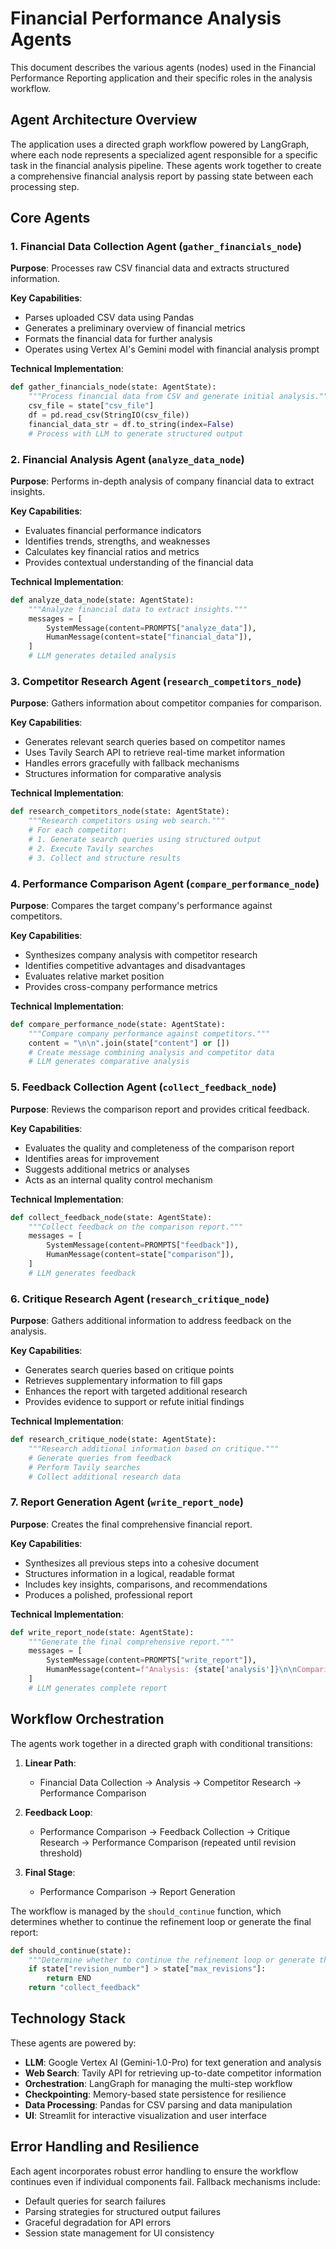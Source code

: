 # Financial Performance Analysis Agents

This document describes the various agents (nodes) used in the Financial Performance Reporting application and their specific roles in the analysis workflow.

## Agent Architecture Overview

The application uses a directed graph workflow powered by LangGraph, where each node represents a specialized agent responsible for a specific task in the financial analysis pipeline. These agents work together to create a comprehensive financial analysis report by passing state between each processing step.

## Core Agents

### 1. Financial Data Collection Agent (`gather_financials_node`)

**Purpose**: Processes raw CSV financial data and extracts structured information.

**Key Capabilities**:
- Parses uploaded CSV data using Pandas
- Generates a preliminary overview of financial metrics
- Formats the financial data for further analysis
- Operates using Vertex AI's Gemini model with financial analysis prompt

**Technical Implementation**:
```python
def gather_financials_node(state: AgentState):
    """Process financial data from CSV and generate initial analysis."""
    csv_file = state["csv_file"]
    df = pd.read_csv(StringIO(csv_file))
    financial_data_str = df.to_string(index=False)
    # Process with LLM to generate structured output
```

### 2. Financial Analysis Agent (`analyze_data_node`)

**Purpose**: Performs in-depth analysis of company financial data to extract insights.

**Key Capabilities**:
- Evaluates financial performance indicators
- Identifies trends, strengths, and weaknesses
- Calculates key financial ratios and metrics
- Provides contextual understanding of the financial data

**Technical Implementation**:
```python
def analyze_data_node(state: AgentState):
    """Analyze financial data to extract insights."""
    messages = [
        SystemMessage(content=PROMPTS["analyze_data"]),
        HumanMessage(content=state["financial_data"]),
    ]
    # LLM generates detailed analysis
```

### 3. Competitor Research Agent (`research_competitors_node`)

**Purpose**: Gathers information about competitor companies for comparison.

**Key Capabilities**:
- Generates relevant search queries based on competitor names
- Uses Tavily Search API to retrieve real-time market information
- Handles errors gracefully with fallback mechanisms
- Structures information for comparative analysis

**Technical Implementation**:
```python
def research_competitors_node(state: AgentState):
    """Research competitors using web search."""
    # For each competitor:
    # 1. Generate search queries using structured output
    # 2. Execute Tavily searches
    # 3. Collect and structure results
```

### 4. Performance Comparison Agent (`compare_performance_node`)

**Purpose**: Compares the target company's performance against competitors.

**Key Capabilities**:
- Synthesizes company analysis with competitor research
- Identifies competitive advantages and disadvantages
- Evaluates relative market position
- Provides cross-company performance metrics

**Technical Implementation**:
```python
def compare_performance_node(state: AgentState):
    """Compare company performance against competitors."""
    content = "\n\n".join(state["content"] or [])
    # Create message combining analysis and competitor data
    # LLM generates comparative analysis
```

### 5. Feedback Collection Agent (`collect_feedback_node`)

**Purpose**: Reviews the comparison report and provides critical feedback.

**Key Capabilities**:
- Evaluates the quality and completeness of the comparison report
- Identifies areas for improvement
- Suggests additional metrics or analyses
- Acts as an internal quality control mechanism

**Technical Implementation**:
```python
def collect_feedback_node(state: AgentState):
    """Collect feedback on the comparison report."""
    messages = [
        SystemMessage(content=PROMPTS["feedback"]),
        HumanMessage(content=state["comparison"]),
    ]
    # LLM generates feedback
```

### 6. Critique Research Agent (`research_critique_node`)

**Purpose**: Gathers additional information to address feedback on the analysis.

**Key Capabilities**:
- Generates search queries based on critique points
- Retrieves supplementary information to fill gaps
- Enhances the report with targeted additional research
- Provides evidence to support or refute initial findings

**Technical Implementation**:
```python
def research_critique_node(state: AgentState):
    """Research additional information based on critique."""
    # Generate queries from feedback
    # Perform Tavily searches
    # Collect additional research data
```

### 7. Report Generation Agent (`write_report_node`)

**Purpose**: Creates the final comprehensive financial report.

**Key Capabilities**:
- Synthesizes all previous steps into a cohesive document
- Structures information in a logical, readable format
- Includes key insights, comparisons, and recommendations
- Produces a polished, professional report

**Technical Implementation**:
```python
def write_report_node(state: AgentState):
    """Generate the final comprehensive report."""
    messages = [
        SystemMessage(content=PROMPTS["write_report"]),
        HumanMessage(content=f"Analysis: {state['analysis']}\n\nComparison: {state['comparison']}\n\nFeedback: {state.get('feedback', '')}"),
    ]
    # LLM generates complete report
```

## Workflow Orchestration

The agents work together in a directed graph with conditional transitions:

1. **Linear Path**: 
   - Financial Data Collection → Analysis → Competitor Research → Performance Comparison

2. **Feedback Loop**:
   - Performance Comparison → Feedback Collection → Critique Research → Performance Comparison (repeated until revision threshold)

3. **Final Stage**:
   - Performance Comparison → Report Generation

The workflow is managed by the `should_continue` function, which determines whether to continue the refinement loop or generate the final report:

```python
def should_continue(state):
    """Determine whether to continue the refinement loop or generate the final report."""
    if state["revision_number"] > state["max_revisions"]:
        return END
    return "collect_feedback"
```

## Technology Stack

These agents are powered by:

- **LLM**: Google Vertex AI (Gemini-1.0-Pro) for text generation and analysis
- **Web Search**: Tavily API for retrieving up-to-date competitor information
- **Orchestration**: LangGraph for managing the multi-step workflow
- **Checkpointing**: Memory-based state persistence for resilience
- **Data Processing**: Pandas for CSV parsing and data manipulation
- **UI**: Streamlit for interactive visualization and user interface

## Error Handling and Resilience

Each agent incorporates robust error handling to ensure the workflow continues even if individual components fail. Fallback mechanisms include:

- Default queries for search failures
- Parsing strategies for structured output failures
- Graceful degradation for API errors
- Session state management for UI consistency 